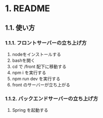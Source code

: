 # 1. README

## 1.1. 使い方

### 1.1.1. フロントサーバーの立ち上げ方

1. nodeをインストールする
2. bashを開く
3. cd で /front 配下に移動する
4. npm i を実行する
5. npm run dev を実行する
6. front のサーバーが立ち上がる

### 1.1.2. バックエンドサーバーの立ち上げ方

1. Spring を起動する
